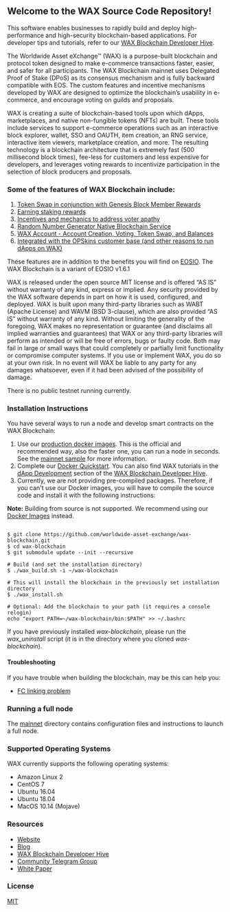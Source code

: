 ## Welcome to the WAX Source Code Repository!
This software enables businesses to rapidly build and deploy high-performance and high-security blockchain-based applications. For developer tips and tutorials, refer to our [WAX Blockchain Developer Hive](https://developer.wax.io/).

The Worldwide Asset eXchange™ (WAX) is a purpose-built blockchain and protocol token designed to make e-commerce transactions faster, easier, and safer for all participants. The WAX Blockchain mainnet uses Delegated Proof of Stake (DPoS) as its consensus mechanism and is fully backward compatible with EOS. The custom features and incentive mechanisms developed by WAX are designed to optimize the blockchain’s usability in e-commerce, and encourage voting on guilds and proposals.

WAX is creating a suite of blockchain-based tools upon which dApps, marketplaces, and native non-fungible tokens (NFTs) are built. These tools include services to support e-commerce operations such as an interactive block explorer, wallet, SSO and OAUTH, item creation, an RNG service, interactive item viewers, marketplace creation, and more. The resulting technology is a blockchain architecture that is extremely fast (500 millisecond block times), fee-less for customers and less expensive for developers, and leverages voting rewards to incentivize participation in the selection of block producers and proposals.

### Some of the features of WAX Blockchain include:
1. [Token Swap in conjunction with Genesis Block Member Rewards](https://wax.io/blog/introducing-the-genesis-block-member-program-join-and-receive-daily-token-rewards-for-3-years)
2. [Earning staking rewards](https://wax.io/blog/earn-more-wax-introducing-wax-block-rewards-staking-and-voting-guilds-and-more)
3. [Incentives and mechanics to address voter apathy](https://wax.io/blog/staking-and-voting-on-wax-a-technical-deep-dive?)
4. [Random Number Generator Native Blockchain Service](https://wax.io/blog/how-the-wax-rng-smart-contract-solves-common-problems-for-dapp-developers)
5. [WAX Account - Account Creation, Voting, Token Swap, and Balances](https://wax.io/blog/a-sneak-peek-of-wax-account-features)
6. [Integrated with the OPSkins customer base (and other reasons to run dApps on WAX)](https://wax.io/blog/the-top-10-reasons-to-run-dapps-on-wax)

These features are in addition to the benefits you will find on [EOSIO](https://github.com/EOSIO). The WAX Blockchain is a variant of EOSIO v1.6.1

WAX is released under the open source MIT license and is offered “AS IS” without warranty of any kind, express or implied. Any security provided by the WAX software depends in part on how it is used, configured, and deployed. WAX is built upon many third-party libraries such as WABT (Apache License) and WAVM (BSD 3-clause), which are also provided “AS IS” without warranty of any kind. Without limiting the generality of the foregoing, WAX makes no representation or guarantee (and disclaims all implied warranties and guarantees) that WAX or any third-party libraries will perform as intended or will be free of errors, bugs or faulty code. Both may fail in large or small ways that could completely or partially limit functionality or compromise computer systems. If you use or implement WAX, you do so at your own risk. In no event will WAX be liable to any party for any damages whatsoever, even if it had been advised of the possibility of damage.

There is no public testnet running currently.
### Installation Instructions

You have several ways to run a node and develop smart contracts on the WAX Blockchain:
1. Use our [production docker images](https://cloud.docker.com/u/waxteam/repository/docker/waxteam/production). This is the official and recommended way, also the faster one, you can run a node in seconds. See the [mainnet sample](https://github.com/worldwide-asset-exchange/wax-blockchain/tree/develop/samples/mainnet) for more information.
2. Complete our [Docker Quickstart](https://developer.wax.io/dapps/docker-quickstart/). You can also find WAX tutorials in the [dApp Development](https://developer.wax.io/dapps/) section of the [WAX Blockchain Developer Hive](https://developer.wax.io/).
3. Currently, we are not providing pre-compiled packages. Therefore, if you can't use our Docker images, you will have to compile the source code and install it with the following instructions:

**Note:** Building from source is not supported. We recommend using our [Docker Images](https://hub.docker.com/u/waxteam) instead. 

```console

$ git clone https://github.com/worldwide-asset-exchange/wax-blockchain.git
$ cd wax-blockchain
$ git submodule update --init --recursive

# Build (and set the installation directory)
$ ./wax_build.sh -i ~/wax-blockchain

# This will install the blockchain in the previously set installation directory
$ ./wax_install.sh

# Optional: Add the blockchain to your path (it requires a console relogin)
echo "export PATH=~/wax-blockchain/bin:$PATH" >> ~/.bashrc

```
If you have previously installed *wax-blockchain*, please run the *wax_uninstall* script (it is in the directory where you cloned *wax-blockchain*).

#### Troubleshooting

If you have trouble when building the blockchain, may be this can help you:
- [FC linking problem](patches/fc/README.md)

### Running a full node
The [mainnet](https://github.com/worldwide-asset-exchange/wax-blockchain/tree/develop/samples/mainnet) directory contains configuration files and instructions to launch a full node.

### Supported Operating Systems
WAX currently supports the following operating systems:
- Amazon Linux 2
- CentOS 7
- Ubuntu 16.04
- Ubuntu 18.04
- MacOS 10.14 (Mojave)

### Resources
- [Website](https://wax.io)
- [Blog](https://wax.io/blog)
- [WAX Blockchain Developer Hive](https://developer.wax.io/)
- [Community Telegram Group](https://t.me/wax_io)
- [White Paper](https://wax.io/uploads/WAX_White_Paper.pdf)

### License
[MIT](https://github.com/worldwide-asset-exchange/wax-blockchain/blob/master/LICENSE)

